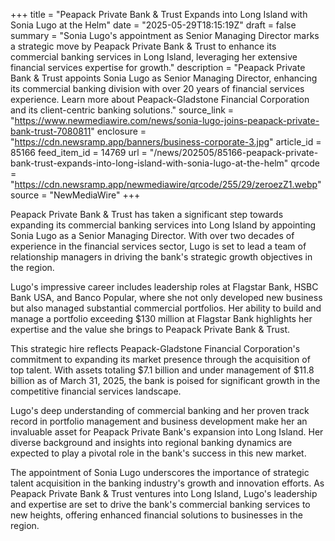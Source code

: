 +++
title = "Peapack Private Bank & Trust Expands into Long Island with Sonia Lugo at the Helm"
date = "2025-05-29T18:15:19Z"
draft = false
summary = "Sonia Lugo's appointment as Senior Managing Director marks a strategic move by Peapack Private Bank & Trust to enhance its commercial banking services in Long Island, leveraging her extensive financial services expertise for growth."
description = "Peapack Private Bank & Trust appoints Sonia Lugo as Senior Managing Director, enhancing its commercial banking division with over 20 years of financial services experience. Learn more about Peapack-Gladstone Financial Corporation and its client-centric banking solutions."
source_link = "https://www.newmediawire.com/news/sonia-lugo-joins-peapack-private-bank-trust-7080811"
enclosure = "https://cdn.newsramp.app/banners/business-corporate-3.jpg"
article_id = 85166
feed_item_id = 14769
url = "/news/202505/85166-peapack-private-bank-trust-expands-into-long-island-with-sonia-lugo-at-the-helm"
qrcode = "https://cdn.newsramp.app/newmediawire/qrcode/255/29/zeroezZ1.webp"
source = "NewMediaWire"
+++

<p>Peapack Private Bank & Trust has taken a significant step towards expanding its commercial banking services into Long Island by appointing Sonia Lugo as a Senior Managing Director. With over two decades of experience in the financial services sector, Lugo is set to lead a team of relationship managers in driving the bank's strategic growth objectives in the region.</p><p>Lugo's impressive career includes leadership roles at Flagstar Bank, HSBC Bank USA, and Banco Popular, where she not only developed new business but also managed substantial commercial portfolios. Her ability to build and manage a portfolio exceeding $130 million at Flagstar Bank highlights her expertise and the value she brings to Peapack Private Bank & Trust.</p><p>This strategic hire reflects Peapack-Gladstone Financial Corporation's commitment to expanding its market presence through the acquisition of top talent. With assets totaling $7.1 billion and under management of $11.8 billion as of March 31, 2025, the bank is poised for significant growth in the competitive financial services landscape.</p><p>Lugo's deep understanding of commercial banking and her proven track record in portfolio management and business development make her an invaluable asset for Peapack Private Bank's expansion into Long Island. Her diverse background and insights into regional banking dynamics are expected to play a pivotal role in the bank's success in this new market.</p><p>The appointment of Sonia Lugo underscores the importance of strategic talent acquisition in the banking industry's growth and innovation efforts. As Peapack Private Bank & Trust ventures into Long Island, Lugo's leadership and expertise are set to drive the bank's commercial banking services to new heights, offering enhanced financial solutions to businesses in the region.</p>